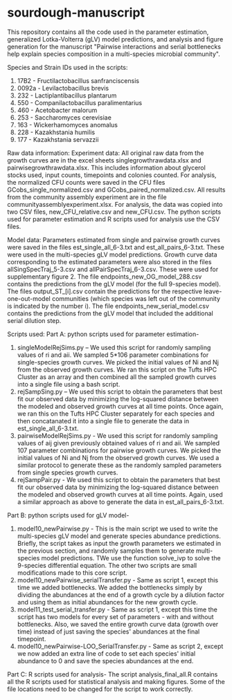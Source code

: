 # sourdough-manuscript
This repository contains all the code used in the parameter estimation, generalized Lotka-Volterra (gLV) model predictions, and analysis and figure generation for the manuscript "Pairwise interactions and serial bottlenecks help explain species composition in a multi-species microbial community". 

Species and Strain IDs used in the scripts:
1.	17B2 - Fructilactobacillus sanfranciscensis
2.	0092a - Levilactobacillus brevis
3.	232 - Lactiplantibacillus plantarum
4.	550 - Companilactobacillus paralimentarius
5.	460 - Acetobacter malorum
6.	253 - Saccharomyces cerevisiae
7.	163 - Wickerhamomyces anomalus
8.	228 - Kazakhstania humilis
9.	177 - Kazakhstania servazzii

Raw data information:
Experiment data: All original raw data from the growth curves are in the excel sheets singlegrowthrawdata.xlsx and pairwisegrowthrawdata.xlsx. This includes information about glycerol stocks used, input counts, timepoints and colonies counted. For analysis, the normalized CFU counts were saved in the CFU files GCobs_single_normalized.csv and GCobs_paired_normalized.csv. All results from the community assembly experiment are in the file communityassemblyexperiment.xlsx. For analysis, the data was copied into two CSV files, new_CFU_relative.csv and new_CFU.csv. The python scripts used for parameter estimation and R scripts used for analysis use the CSV files.

Model data: Parameters estimated from single and pairwise growth curves were saved in the files est_single_all_6-3.txt and est_all_pairs_6-3.txt. These were used in the multi-species gLV model predictions.
Growth curve data corresponding to the estimated parameters were also stored in the files allSingSpecTraj_5-3.csv and allPairSpecTraj_6-3.csv. These were used for supplementary figure 2. The file endpoints_new_OG_model_288.csv contains the predictions from the gLV model (for the full 9-species model). The files output_ST_[i].csv contain the predictions for the respective leave-one-out-model communities (which species was left out of the community is indicated by the number i). The file endpoints_new_serial_model.csv contains the predictions from the gLV model that included the additional serial dilution step.

Scripts used:
Part A: python scripts used for parameter estimation-
1.	singleModelRejSims.py – We used this script for randomly sampling values of ri and aii. We sampled 5*106 parameter combinations for single-species growth curves. We picked the initial values of Ni and Nj from the observed growth curves. We ran this script on the Tufts HPC Cluster as an array and then combined all the sampled growth curves into a single file using a bash script.
2.	rejSampSing.py – We used this script to obtain the parameters that best fit our observed data by minimizing the log-squared distance between the modeled and observed growth curves at all time points. Once again, we ran this on the Tufts HPC Cluster separately for each species and then concatanated it into a single file to generate the data in est_single_all_6-3.txt. 
3.	pairwiseModelRejSims.py - We used this script for randomly sampling values of aij given previously obtained values of ri and aii. We sampled 107 parameter combinations for pairwise growth curves. We picked the initial values of Ni and Nj from the observed growth curves. We used a similar protocol to generate these as the randomly sampled parameters from single species growth curves.
4.	rejSampPair.py - We used this script to obtain the parameters that best fit our observed data by minimizing the log-squared distance between the modeled and observed growth curves at all time points. Again, used a similar approach as above to generate the data in est_all_pairs_6-3.txt.

Part B: python scripts used for gLV model-
1. model10_newPairwise.py - This is the main script we used to write the multi-species gLV model and generate species abundance predictions. Briefly, the script takes as input the growth parameters we estimated in the previous section, and randomly samples them to generate multi-species model predictions. TWe use the function solve_ivp to solve the 9-species differential equation. The other two scripts are small modifications made to this core script.
2. model10_newPairwise_serialTransfer.py - Same as script 1, except this time we added bottlenecks. We added the bottlenecks simply by dividing the abundances at the end of a growth cycle by a dilution factor and using them as initial abundances for the new growth cycle.
3. model11_test_serial_transfer.py - Same as script 1, except this time the script has two models for every set of parameters - with and without bottlenecks. Also, we saved the entire growth curve data (growth over time) instead of just saving the species' abundances at the final timepoint.
4. model10_newPairwise-LOO_SerialTransfer.py - Same as script 2, except we now added an extra line of code to set each species' initial abundance to 0 and save the species abundances at the end.

Part C: R scripts used for analysis-
The script analysis_final_all.R contains all the R scripts used for statistical analysis and making figures. Some of the file locations need to be changed for the script to work correctly.



